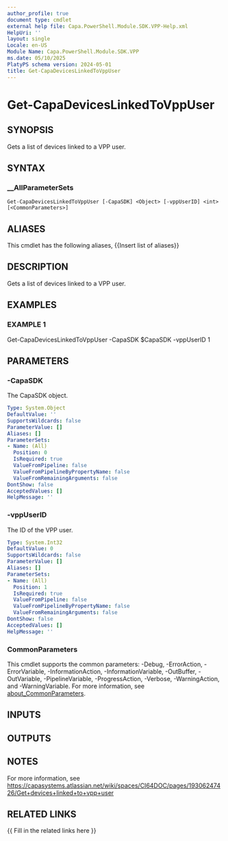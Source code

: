 ```yaml
---
author_profile: true
document type: cmdlet
external help file: Capa.PowerShell.Module.SDK.VPP-Help.xml
HelpUri: ''
layout: single
Locale: en-US
Module Name: Capa.PowerShell.Module.SDK.VPP
ms.date: 05/10/2025
PlatyPS schema version: 2024-05-01
title: Get-CapaDevicesLinkedToVppUser
---
```


# Get-CapaDevicesLinkedToVppUser

## SYNOPSIS

Gets a list of devices linked to a VPP user.

## SYNTAX

### __AllParameterSets

```
Get-CapaDevicesLinkedToVppUser [-CapaSDK] <Object> [-vppUserID] <int> [<CommonParameters>]
```

## ALIASES

This cmdlet has the following aliases,
  {{Insert list of aliases}}

## DESCRIPTION

Gets a list of devices linked to a VPP user.

## EXAMPLES

### EXAMPLE 1

Get-CapaDevicesLinkedToVppUser -CapaSDK $CapaSDK -vppUserID 1

## PARAMETERS

### -CapaSDK

The CapaSDK object.

```yaml
Type: System.Object
DefaultValue: ''
SupportsWildcards: false
ParameterValue: []
Aliases: []
ParameterSets:
- Name: (All)
  Position: 0
  IsRequired: true
  ValueFromPipeline: false
  ValueFromPipelineByPropertyName: false
  ValueFromRemainingArguments: false
DontShow: false
AcceptedValues: []
HelpMessage: ''
```

### -vppUserID

The ID of the VPP user.

```yaml
Type: System.Int32
DefaultValue: 0
SupportsWildcards: false
ParameterValue: []
Aliases: []
ParameterSets:
- Name: (All)
  Position: 1
  IsRequired: true
  ValueFromPipeline: false
  ValueFromPipelineByPropertyName: false
  ValueFromRemainingArguments: false
DontShow: false
AcceptedValues: []
HelpMessage: ''
```

### CommonParameters

This cmdlet supports the common parameters: -Debug, -ErrorAction, -ErrorVariable,
-InformationAction, -InformationVariable, -OutBuffer, -OutVariable, -PipelineVariable,
-ProgressAction, -Verbose, -WarningAction, and -WarningVariable. For more information, see
[about_CommonParameters](https://go.microsoft.com/fwlink/?LinkID=113216).

## INPUTS

## OUTPUTS

## NOTES

For more information, see https://capasystems.atlassian.net/wiki/spaces/CI64DOC/pages/19306247426/Get+devices+linked+to+vpp+user


## RELATED LINKS

{{ Fill in the related links here }}


